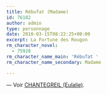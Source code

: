 ```yaml
---
title: Rébufat (Madame)
id: 76182
author: admin
type: personnage
date: 2010-03-15T08:22:25+00:00
excerpt: La Fortune des Rougon
rm_character_novel:
  - 75928
rm_character_name_main: 'Rébufat '
rm_character_name_secondary: Madame

---
```

— Voir <a href="#/personnage/chantegreil-eulalie/" target="_self">CHANTEGREIL (Eulalie)</a>.